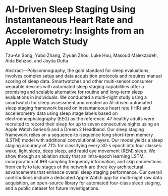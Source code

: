 # AI-Driven Sleep Staging Using Instantaneous Heart Rate and Accelerometry: Insights from an Apple Watch Study
Tzu-An Song, Yubo Zhang, Ziyuan Zhou, Luke Hou, Masoud Malekzadeh, Aida Behzad, and Joyita Dutta

Abstract—Polysomnography, the gold standard for sleep evaluations,
involves complex setup and data acquisition protocols and
requires manual scoring of sleep data. Smartwatches and other
multi-sensor consumer wearable devices with automated sleep
staging capabilities offer a promising and scalable alternative for
routine and long-term sleep evaluations in individuals. We conducted
a multi-night study using a smartwatch for sleep assessment
and created an AI-driven automated sleep staging framework
based on instantaneous heart rate (IHR) and accelerometry data
using sleep stage labels based on electroencephalography (EEG)
as the reference. 47 healthy adults were recruited to record their
sleep for up to seven consecutive nights using an Apple Watch
Series 6 and a Dreem 2 Headband. Our sleep staging framework
relies on a sequence-to-sequence long short-term memory (LSTM)
model with additional convolutional layers. Our model yields a
sleep staging accuracy of 71% for classifying every 30-s epoch
into four classes: wake, light sleep, deep sleep, and rapid eye
movement (REM) sleep. We show through an ablation study that
an intra-epoch learning LSTM, incorporation of IHR sampling frequency
information, and skip connections from early to late stages
of the network are three key architectural advancements that enhance
overall sleep staging performance. Our overall contributions
include a dedicated Apple Watch app for multi-night raw data
acquisition, an open-source library for automated four-class sleep
staging, and a public dataset for future investigations.
